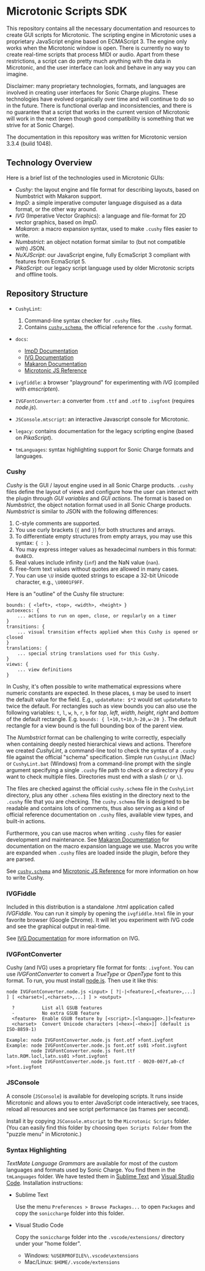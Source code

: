 # Microtonic Scripts SDK

This repository contains all the necessary documentation and resources to create GUI scripts for Microtonic. The
scripting engine in Microtonic uses a proprietary JavaScript engine based on ECMAScript 3. The engine only works when
the Microtonic window is open. There is currently no way to create real-time scripts that process MIDI or audio. Apart
from these restrictions, a script can do pretty much anything with the data in Microtonic, and the user interface can
look and behave in any way you can imagine.

Disclaimer: many proprietary technologies, formats, and languages are involved in creating user interfaces for
Sonic Charge plugins. These technologies have evolved organically over time and will continue to do so in the future.
There is functional overlap and inconsistencies, and there is no guarantee that a script that works in the current
version of Microtonic will work in the next (even though good compatibility is something that we strive for at
Sonic Charge).

The documentation in this repository was written for Microtonic version 3.3.4 (build 1048).

## Technology Overview

Here is a brief list of the technologies used in Microtonic GUIs:

- _Cushy_: the layout engine and file format for describing layouts, based on Numbstrict with Makaron support.
- _ImpD_: a simple imperative computer language disguised as a data format, or the other way around.
- _IVG_ (Imperative Vector Graphics): a language and file-format for 2D vector graphics, based on _ImpD_.
- _Makaron_: a macro expansion syntax, used to make `.cushy` files easier to write.
- _Numbstrict_: an object notation format similar to (but not compatible with) JSON.
- _NuXJScript_: our JavaScript engine, fully EcmaScript 3 compliant with features from EcmaScript 5.
- _PikaScript_: our legacy script language used by older Microtonic scripts and offline tools.

## Repository Structure

- `CushyLint`:
	1. Command-line syntax checker for `.cushy` files.
	2. Contains [`cushy.schema`](CushyLint/cushy.schema), the official reference for the `.cushy` format.

- `docs`:
	- [ImpD Documentation](ImpD%20Documentation.md)
	- [IVG Documentation](IVG%20Documentation.md)
	- [Makaron Documentation](Makaron%20Documentation.md)
	- [Microtonic JS Reference](Microtonic%20JS%20Reference.md)

- `ivgfiddle`: a browser "playground" for experimenting with _IVG_ (compiled with _emscripten_).

- `IVGFontConverter`: a converter from `.ttf` and `.otf` to `.ivgfont` (requires _node.js_).

- `JSConsole.mtscript`: an interactive Javascript console for Microtonic.

- `legacy`: contains documentation for the legacy scripting engine (based on _PikaScript_).

- `tmLanguages`: syntax highlighting support for Sonic Charge formats and languages.

### Cushy

_Cushy_ is the GUI / layout engine used in all Sonic Charge products. `.cushy` files define the layout of views and
configure how the user can interact with the plugin through _GUI variables_ and _GUI actions_. The format is based
on _Numbstrict_, the object notation format used in all Sonic Charge products. _Numbstrict_ is similar to JSON with
the following differences:

1. C-style comments are supported.
2. You use curly brackets (`{` and `}`) for both structures and arrays.
3. To differentiate empty structures from empty arrays, you may use this syntax: `{ : }`.
4. You may express integer values as hexadecimal numbers in this format: `0xABCD`.
5. Real values include infinity (`inf`) and the NaN value (`nan`).
6. Free-form text values without quotes are allowed in many cases.
7. You can use `\U` inside quoted strings to escape a 32-bit Unicode character, e.g., `\U0001F9FF`.

Here is an "outline" of the Cushy file structure: 

    bounds: { <left>, <top>, <width>, <height> }
    autoexecs: {
    	... actions to run on open, close, or regularly on a timer
    }
    transitions: {
    	... visual transition effects applied when this Cushy is opened or closed
    }
    translations: {
        ... special string translations used for this Cushy.
    }
    views: {
        ... view definitions
    }

In Cushy, it's often possible to write mathematical expressions where numeric constants are expected. In these places,
`$` may be used to insert the default value for the field. E.g., `updateRate: $*2` would set `updateRate` to twice the
default. For rectangles such as view bounds you can also use the following variables: `t`, `l`, `w`, `h`, `r`, `b`
for _top_, _left_, _width_, _height_, _right_ and _bottom_ of the default rectangle. E.g.
`bounds: { l+10,t+10,h-20,w-20 }`. The default rectangle for a view bound is the full bounding box of the parent view. 

The _Numbstrict_ format can be challenging to write correctly, especially when containing deeply nested hierarchical
views and actions. Therefore we created _CushyLint_, a command-line tool to check the syntax of a `.cushy` file against
the official "schema" specification. Simple run `CushyLint` (Mac) or `CushyLint.bat` (Windows) from a command-line
prompt with the single argument specifying a single `.cushy` file path to check or a directory if you want to check
multiple files. Directories must end with a slash (`/` or `\`).

The files are checked against the official `cushy.schema` file in the `CushyLint` directory, plus any other `.schema`
files existing in the directory next to the `.cushy` file that you are checking. The `cushy.schema` file is designed to
be readable and contains lots of comments, thus also serving as a kind of official reference documentation on `.cushy`
files, available view types, and built-in actions.

Furthermore, you can use macros when writing `.cushy` files for easier development and maintenance. See
[Makaron Documentation](Makaron%20Documentation.md) for documentation on the macro expansion language we use. Macros
you write are expanded when `.cushy` files are loaded inside the plugin, before they are parsed.

See [`cushy.schema`](CushyLint/cushy.schema) and [Microtonic JS Reference](Microtonic%20JS%20Reference.md) for more
information on how to write Cushy.

### IVGFiddle

Included in this distribution is a standalone .html application called _IVGFiddle_. You can run it simply by opening the
`ivgfiddle.html` file in your favorite browser (Google Chrome). It will let you experiment with IVG code and see the
graphical output in real-time.

See [IVG Documentation](IVG%20Documentation.md) for more information on IVG.

### IVGFontConverter

Cushy (and IVG) uses a proprietary file format for fonts: `.ivgfont`. You can use _IVGFontConverter_ to convert
a _TrueType_ or _OpenType_ font to this format. To run, you must install [node.js](https://nodejs.org/en/). Then use
it like this:

	node IVGFontConverter.node.js <input> [ ?|-|<feature>[,<feature>,...] ] [ <charset>[,<charset>,...] ] > <output>
 	
	  ?          List all GSUB features
	  -          No extra GSUB feature
	  <feature>  Enable GSUB feature by [<script>.[<language>.]]<feature>
	  <charset>  Convert Unicode characters [<hex>[-<hex>]] (default is ISO-8859-1)
 	
	Example: node IVGFontConverter.node.js font.otf >font.ivgfont
	Example: node IVGFontConverter.node.js font.otf ss01 >font.ivgfont
	         node IVGFontConverter.node.js font.ttf latn.ROM.locl,latn.ss01 >font.ivgfont
	         node IVGFontConverter.node.js font.ttf - 0020-007f,a0-cf >font.ivgfont

### JSConsole

A console (`JSConsole`) is available for developing scripts. It runs inside Microtonic and allows you to enter
JavaScript code interactively, see traces, reload all resources and see script performance (as frames per second).

Install it by copying `JSConsole.mtscript` to the `Microtonic Scripts` folder. (You can easily find this folder by
choosing `Open Scripts Folder` from the "puzzle menu" in Microtonic.)

### Syntax Highlighting

_TextMate Language Grammars_ are available for most of the custom languages and formats used by Sonic Charge. You find
them in the `tmLanguages` folder. We have tested them in [Sublime Text](https://www.sublimetext.com/) and
[Visual Studio Code](https://code.visualstudio.com/). Installation instructions:

- Sublime Text
	
  Use the menu `Preferences > Browse Packages...` to open `Packages` and copy the `soniccharge` folder into this folder.

- Visual Studio Code

  Copy the `soniccharge` folder into the `.vscode/extensions/` directory under your "home folder".

  - Windows: `%USERPROFILE%\.vscode\extensions`
  - Mac/Linux: `$HOME/.vscode/extensions`
